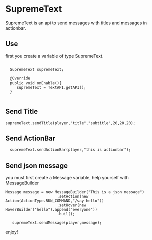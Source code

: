 # SupremeText
SupremeText is an api to send messages with titles and messages in actionbar.

## Use
first you create a variable of type SupremeText.

```
  
  SupremeText supremeText;
  
  @Override
  public void onEnable(){
     supremeText = TextAPI.getAPI();
  }
 
```

## Send Title 

```  
supremeText.sendTitle(player,"title","subtitle",20,20,20);
```

## Send ActionBar

```
  supremeText.sendActionBar(player,"this is actionbar");
```

## Send json message
you must first create a Message variable, help yourself with MessageBuilder

```
Message message = new MessageBuilder("This is a json message")
                       .setAction(new Action(ActionType.RUN_COMMAND,"/say hello"))
                       .setHover(new HoverBuilder("hello").append("everyone"))
                       .buil();
                           
   supremeText.sendMessage(player,message);
```

enjoy!


